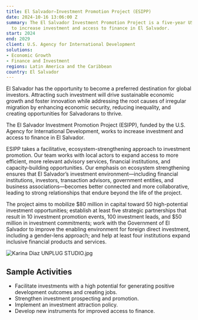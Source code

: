 ```yaml
---
title: El Salvador—Investment Promotion Project (ESIPP)
date: 2024-10-16 13:06:00 Z
summary: The El Salvador Investment Promotion Project is a five-year USAID initiative
  to increase investment and access to finance in El Salvador.
start: 2024
end: 2029
client: U.S. Agency for International Development
solutions:
- Economic Growth
- Finance and Investment
regions: Latin America and the Caribbean
country: El Salvador
---
```


El Salvador has the opportunity to become a preferred destination for global investors. Attracting such investment will drive sustainable economic growth and foster innovation while addressing the root causes of irregular migration by enhancing economic security, reducing inequality, and creating opportunities for Salvadorans to thrive.
 
The El Salvador Investment Promotion Project (ESIPP), funded by the U.S. Agency for International Development, works to increase investment and access to finance in El Salvador.
 
ESIPP takes a facilitative, ecosystem-strengthening approach to investment promotion. Our team works with local actors to expand access to more efficient, more relevant advisory services, financial institutions, and capacity-building opportunities. Our emphasis on ecosystem strengthening ensures that El Salvador’s investment environment—including financial institutions, investors, transaction advisors, government entities, and business associations—becomes better connected and more collaborative, leading to strong relationships that endure beyond the life of the project.

The project aims to mobilize $80 million in capital toward 50 high-potential investment opportunities; establish at least five strategic partnerships that result in 10 investment promotion events, 100 investment leads, and $50 million in investment commitments; work with the Government of El Salvador to improve the enabling environment for foreign direct investment, including a gender-lens approach; and help at least four institutions expand inclusive financial products and services.
 
![Karina Diaz UNPLUG STUDIO.jpg](/uploads/Karina%20Diaz%20UNPLUG%20STUDIO.jpg)
 
## Sample Activities

* Facilitate investments with a high potential for generating positive development outcomes and creating jobs.
* Strengthen investment prospecting and promotion.
* Implement an investment attraction policy.
* Develop new instruments for improved access to finance.